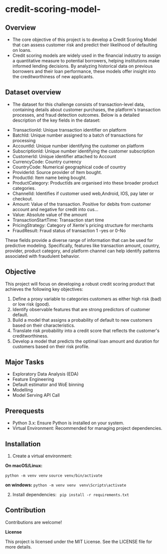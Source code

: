 # credit-scoring-model-

## Overview
* The core objective of this project is to develop a Credit Scoring Model that can assess customer risk and predict their likelihood of defaulting on loans. 
* Credit scoring models are widely used in the financial industry to assign a quantitative measure to potential borrowers, helping institutions make informed lending decisions. By analyzing historical data on previous borrowers and their loan performance, these models offer insight into the creditworthiness of new applicants.

## Dataset overview
* The dataset for this challenge consists of transaction-level data, containing details about customer purchases, the platform's transaction processes, and fraud detection outcomes. Below is a detailed description of the key fields in the dataset:

- TransactionId: Unique transaction identifier on platform
- BatchId: Unique number assigned to a batch of transactions for processing
- AccountId: Unique number identifying the customer on platform
- SubscriptionId: Unique number identifying the customer subscription
- CustomerId: Unique identifier attached to Account
- CurrencyCode: Country currency
- CountryCode: Numerical geographical code of country
- ProviderId: Source provider of Item bought.
- ProductId: Item name being bought.
- ProductCategory: ProductIds are organised into these broader product categories.
- ChannelId: Identifies if customer used web,Android, IOS, pay later or checkout.
- Amount: Value of the transaction. Positive for debits from customer account and negative for credit into cus...
- Value: Absolute value of the amount
- TransactionStartTime: Transaction start time
- PricingStrategy: Category of Xente's pricing structure for merchants
- FraudResult: Fraud status of transaction 1 -yes or 0-No

These fields provide a diverse range of information that can be used for predictive modeling. Specifically, features like transaction amount, country, provider, product category, and platform channel can help identify patterns associated with fraudulent behavior.

## Objective
This project will focus on developing a robust credit scoring product that achieves the following key objectives:

1.	Define a proxy variable to categories customers as either high risk (bad) or low risk (good).
2.	Identify observable features that are strong predictors of customer default.
3.	Build a model that assigns a probability of default to new customers based on their characteristics.
4.	Translate risk probability into a credit score that reflects the customer's creditworthiness.
5.	Develop a model that predicts the optimal loan amount and duration for customers based on their risk profile.

## Major Tasks
* Exploratory Data Analysis (EDA)
* Feature Engineering
* Default estimator and WoE binning
* Modelling
* Model Serving API Call

## Prerequests
* Python 3.x: Ensure Python is installed on your system.
* Virtual Environment: Recommended for managing project dependencies.

## Installation

1. Create a virtual environment:

**On macOS/Linux:**

```python -m venv venv```
```source venv/bin/activate```

**on windows:**
```python -m venv venv ```
```venv\Scripts\activate ```

2. Install dependencies:
``` pip install -r requirements.txt```


## Contribution

Contributions are welcome!

**License**

This project is licensed under the MIT License. See the LICENSE file for more details.
